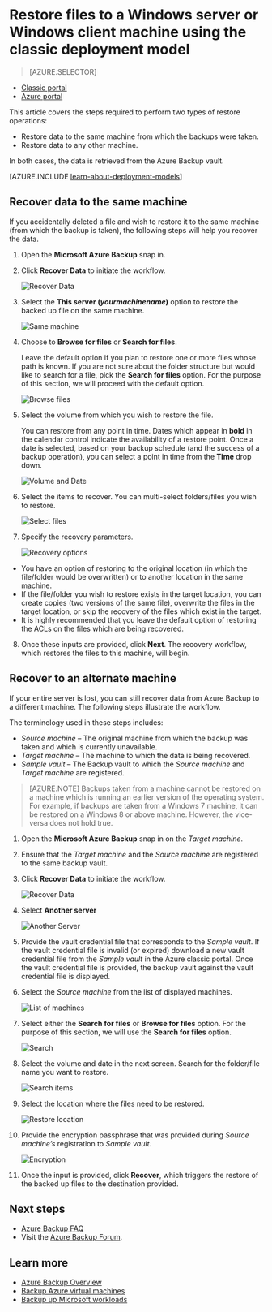 <properties
   pageTitle="Restore data to a Windows Server or Windows Client from Azure using the classic deployment model | Microsoft Azure"
   description="Learn how to restore from a Windows Server or Windows Client."
   services="backup"
   documentationCenter=""
   authors="saurabhsensharma"
   manager="shivamg"
   editor=""/>

<tags
   ms.service="backup"
   ms.workload="storage-backup-recovery"
     ms.tgt_pltfrm="na"
     ms.devlang="na"
     ms.topic="article"
     ms.date="11/01/2016"
     ms.author="trinadhk; jimpark; markgal;"/>


# <a name="restore-files-to-a-windows-server-or-windows-client-machine-using-the-classic-deployment-model"></a>Restore files to a Windows server or Windows client machine using the classic deployment model

> [AZURE.SELECTOR]
- [Classic portal](backup-azure-restore-windows-server-classic.md)
- [Azure portal](backup-azure-restore-windows-server.md)

This article covers the steps required to perform two types of restore operations:

- Restore data to the same machine from which the backups were taken.
- Restore data to any other machine.

In both cases, the data is retrieved from the Azure Backup vault.

[AZURE.INCLUDE [learn-about-deployment-models](../../includes/learn-about-deployment-models-classic-include.md)]

## <a name="recover-data-to-the-same-machine"></a>Recover data to the same machine
If you accidentally deleted a file and wish to restore it to the same machine (from which the backup is taken), the following steps will help you recover the data.

1. Open the **Microsoft Azure Backup** snap in.
2. Click **Recover Data** to initiate the workflow.

    ![Recover Data](./media/backup-azure-restore-windows-server-classic/recover.png)

3. Select the **This server (*yourmachinename*)** option to restore the backed up file on the same machine.

    ![Same machine](./media/backup-azure-restore-windows-server-classic/samemachine.png)

4. Choose to **Browse for files** or **Search for files**.

    Leave the default option if you plan to restore one or more files whose path is known. If you are not sure about the folder structure but would like to search for a file, pick the **Search for files** option. For the purpose of this section, we will proceed with the default option.

    ![Browse files](./media/backup-azure-restore-windows-server-classic/browseandsearch.png)

5. Select the volume from which you wish to restore the file.

    You can restore from any point in time. Dates which appear in **bold** in the calendar control indicate the availability of a restore point. Once a date is selected, based on your backup schedule (and the success of a backup operation), you can select a point in time from the **Time** drop down.

    ![Volume and Date](./media/backup-azure-restore-windows-server-classic/volanddate.png)

6. Select the items to recover. You can multi-select folders/files you wish to restore.

    ![Select files](./media/backup-azure-restore-windows-server-classic/selectfiles.png)

7. Specify the recovery parameters.

    ![Recovery options](./media/backup-azure-restore-windows-server-classic/recoveroptions.png)

  - You have an option of restoring to the original location (in which the file/folder would be overwritten) or to another location in the same machine.
  - If the file/folder you wish to restore exists in the target location, you can create copies (two versions of the same file), overwrite the files in the target location, or skip the recovery of the files which exist in the target.
  - It is highly recommended that you leave the default option of restoring the ACLs on the files which are being recovered.

8. Once these inputs are provided, click **Next**. The recovery workflow, which restores the files to this machine, will begin.

## <a name="recover-to-an-alternate-machine"></a>Recover to an alternate machine
If your entire server is lost, you can still recover data from Azure Backup to a different machine. The following steps illustrate the workflow.  

The terminology used in these steps includes:

- *Source machine* – The original machine from which the backup was taken and which is currently unavailable.
- *Target machine* – The machine to which the data is being recovered.
- *Sample vault* – The Backup vault to which the *Source machine* and *Target machine* are registered. <br/>

> [AZURE.NOTE] Backups taken from a machine cannot be restored on a machine which is running an earlier version of the operating system. For example, if backups are taken from a Windows 7 machine, it can be restored on a Windows 8 or above machine. However, the vice-versa does not hold true.

1. Open the **Microsoft Azure Backup** snap in on the *Target machine*.
2. Ensure that the *Target machine* and the *Source machine* are registered to the same backup vault.
3. Click **Recover Data** to initiate the workflow.

    ![Recover Data](./media/backup-azure-restore-windows-server-classic/recover.png)

4. Select **Another server**

    ![Another Server](./media/backup-azure-restore-windows-server-classic/anotherserver.png)

5. Provide the vault credential file that corresponds to the *Sample vault*. If the vault credential file is invalid (or expired) download a new vault credential file from the *Sample vault* in the Azure classic portal. Once the vault credential file is provided, the backup vault against the vault credential file is displayed.

6. Select the *Source machine* from the list of displayed machines.

    ![List of machines](./media/backup-azure-restore-windows-server-classic/machinelist.png)

7. Select either the **Search for files** or **Browse for files** option. For the purpose of this section, we will use the **Search for files** option.

    ![Search](./media/backup-azure-restore-windows-server-classic/search.png)

8. Select the volume and date in the next screen. Search for the folder/file name you want to restore.

    ![Search items](./media/backup-azure-restore-windows-server-classic/searchitems.png)

9. Select the location where the files need to be restored.

    ![Restore location](./media/backup-azure-restore-windows-server-classic/restorelocation.png)

10. Provide the encryption passphrase that was provided during *Source machine’s* registration to *Sample vault*.

    ![Encryption](./media/backup-azure-restore-windows-server-classic/encryption.png)

11. Once the input is provided, click **Recover**, which triggers the restore of the backed up files to the destination provided.

## <a name="next-steps"></a>Next steps
- [Azure Backup FAQ](backup-azure-backup-faq.md)
- Visit the [Azure Backup Forum](http://go.microsoft.com/fwlink/p/?LinkId=290933).

## <a name="learn-more"></a>Learn more
- [Azure Backup Overview](http://go.microsoft.com/fwlink/p/?LinkId=222425)
- [Backup Azure virtual machines](backup-azure-vms-introduction.md)
- [Backup up Microsoft workloads](backup-azure-dpm-introduction.md)



<!--HONumber=Oct16_HO2-->


